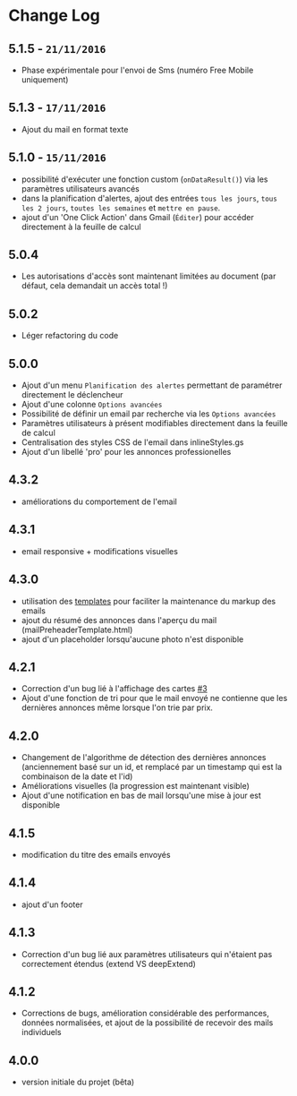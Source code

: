 # Change Log

## 5.1.5 - `21/11/2016`
- Phase expérimentale pour l'envoi de Sms (numéro Free Mobile uniquement)

## 5.1.3 - `17/11/2016`
- Ajout du mail en format texte

## 5.1.0 - `15/11/2016`
- possibilité d'exécuter une fonction custom (`onDataResult()`) via les paramètres utilisateurs avancés
- dans la planification d'alertes, ajout des entrées `tous les jours`, `tous les 2 jours`, `toutes les semaines` et `mettre en pause`.
- ajout d'un 'One Click Action' dans Gmail (`Éditer`) pour accéder directement à la feuille de calcul

## 5.0.4
- Les autorisations d'accès sont maintenant limitées au document (par défaut, cela demandait un accès total !)

## 5.0.2
- Léger refactoring du code

## 5.0.0
- Ajout d'un menu `Planification des alertes` permettant de paramétrer directement le déclencheur
- Ajout d'une colonne `Options avancées`
- Possibilité de définir un email par recherche via les `Options avancées`
- Paramètres utilisateurs à présent modifiables directement dans la feuille de calcul
- Centralisation des styles CSS de l'email dans inlineStyles.gs
- Ajout d'un libellé 'pro' pour les annonces professionelles

## 4.3.2
- améliorations du comportement de l'email 

## 4.3.1
- email responsive + modifications visuelles

## 4.3.0
- utilisation des [templates](https://developers.google.com/apps-script/guides/html/templates) pour faciliter la maintenance du markup des emails
- ajout du résumé des annonces dans l'aperçu du mail (mailPreheaderTemplate.html)
- ajout d'un placeholder lorsqu'aucune photo n'est disponible

## 4.2.1
 - Correction d'un bug lié à l'affichage des cartes [#3](https://github.com/maximelebreton/alertes-leboncoin/issues/3)
 - Ajout d'une fonction de tri pour que le mail envoyé ne contienne que les dernières annonces même lorsque l'on trie par prix.
 
## 4.2.0
 - Changement de l'algorithme de détection des dernières annonces (anciennement basé sur un id, et remplacé par un timestamp qui est la combinaison de la date et l'id)
 - Améliorations visuelles (la progression est maintenant visible)
 - Ajout d'une notification en bas de mail lorsqu'une mise à jour est disponible
 
## 4.1.5
- modification du titre des emails envoyés

## 4.1.4
- ajout d'un footer

## 4.1.3
- Correction d'un bug lié aux paramètres utilisateurs qui n'étaient pas correctement étendus (extend VS deepExtend)

## 4.1.2
- Corrections de bugs, amélioration considérable des performances, données normalisées, et ajout de la possibilité de recevoir des mails individuels

## 4.0.0
- version initiale du projet (bêta)
